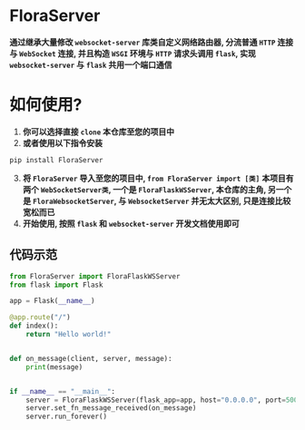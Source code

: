 # FloraServer
**通过继承大量修改 `websocket-server` 库类自定义网络路由器, 分流普通 `HTTP` 连接与 `WebSocket` 连接, 并且构造 `WSGI` 环境与 `HTTP` 请求头调用 `flask`, 实现 `websocket-server` 与 `flask` 共用一个端口通信**
# 如何使用?
1. **你可以选择直接 `clone` 本仓库至您的项目中**
2. **或者使用以下指令安装**
```Shell
pip install FloraServer
```
3. **将 `FloraServer` 导入至您的项目中, `from FloraServer import [类]`**
**本项目有两个 `WebSocketServer类`, 一个是 `FloraFlaskWSServer`, 本仓库的主角, 另一个是 `FloraWebsocketServer`, 与 `WebsocketServer` 并无太大区别, 只是连接比较宽松而已**  
4. **开始使用, 按照 `flask` 和 `websocket-server` 开发文档使用即可**
## 代码示范
```Python
from FloraServer import FloraFlaskWSServer
from flask import Flask

app = Flask(__name__)

@app.route("/")
def index():
    return "Hello world!"


def on_message(client, server, message):
    print(message)


if __name__ == "__main__":
    server = FloraFlaskWSServer(flask_app=app, host="0.0.0.0", port=5000)
    server.set_fn_message_received(on_message)
    server.run_forever()
```
